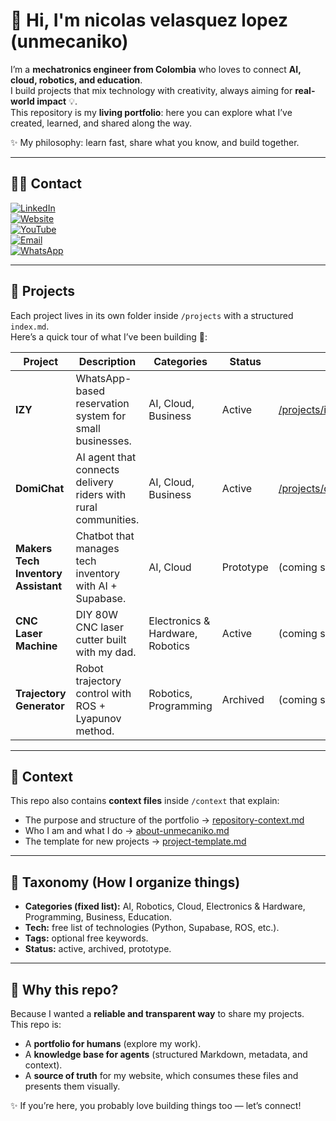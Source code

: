 # 🚀 Hi, I'm nicolas velasquez lopez (unmecaniko)

I’m a **mechatronics engineer from Colombia** who loves to connect **AI, cloud, robotics, and education**.  
I build projects that mix technology with creativity, always aiming for **real-world impact** 💡.  
This repository is my **living portfolio**: here you can explore what I’ve created, learned, and shared along the way.  

✨ My philosophy: learn fast, share what you know, and build together.  

---

## 🧑‍💻 Contact

[![LinkedIn](https://img.shields.io/badge/LinkedIn-0A66C2?logo=linkedin&logoColor=white)](https://www.linkedin.com/in/unmecaniko/)  
[![Website](https://img.shields.io/badge/Website-243784?logo=google-chrome&logoColor=white)](https://www.unmecaniko.com)  
[![YouTube](https://img.shields.io/badge/YouTube-FF0000?logo=youtube&logoColor=white)](https://www.youtube.com/@unmecaniko)  
[![Email](https://img.shields.io/badge/Email-D14836?logo=gmail&logoColor=white)](mailto:unmecaniko@gmail.com)  
[![WhatsApp](https://img.shields.io/badge/WhatsApp-25D366?logo=whatsapp&logoColor=white)](https://api.whatsapp.com/send/?phone=573204081631&text=Hola+Nico%2C+vi+tu+p%C3%A1gina+web+y+quiero+contactar+contigo.&type=phone_number&app_absent=0)  

---

## 📂 Projects

Each project lives in its own folder inside `/projects` with a structured `index.md`.  
Here’s a quick tour of what I’ve been building 🦾:

| Project                             | Description                                                    | Categories                       | Status    | Link                                                        |
| ----------------------------------- | -------------------------------------------------------------- | -------------------------------- | --------- | ----------------------------------------------------------- |
| **IZY**                             | WhatsApp-based reservation system for small businesses.        | AI, Cloud, Business              | Active    | [/projects/izy/index.md](./projects/izy/index.md)           |
| **DomiChat**                        | AI agent that connects delivery riders with rural communities. | AI, Cloud, Business              | Active    | [/projects/domichat/index.md](./projects/domichat/index.md) |
| **Makers Tech Inventory Assistant** | Chatbot that manages tech inventory with AI + Supabase.        | AI, Cloud                        | Prototype | (coming soon)                                               |
| **CNC Laser Machine**               | DIY 80W CNC laser cutter built with my dad.                    | Electronics & Hardware, Robotics | Active    | (coming soon)                                               |
| **Trajectory Generator**            | Robot trajectory control with ROS + Lyapunov method.           | Robotics, Programming            | Archived  | (coming soon)                                               |

---

## 📖 Context

This repo also contains **context files** inside `/context` that explain:  
- The purpose and structure of the portfolio → [repository-context.md](./context/repository-context.md)  
- Who I am and what I do → [about-unmecaniko.md](./context/about-unmecaniko.md)  
- The template for new projects → [project-template.md](./context/project-template.md)  

---

## 🔖 Taxonomy (How I organize things)

- **Categories (fixed list):** AI, Robotics, Cloud, Electronics & Hardware, Programming, Business, Education.  
- **Tech:** free list of technologies (Python, Supabase, ROS, etc.).  
- **Tags:** optional free keywords.  
- **Status:** active, archived, prototype.  

---

## 🚀 Why this repo?

Because I wanted a **reliable and transparent way** to share my projects.  
This repo is:  
- A **portfolio for humans** (explore my work).  
- A **knowledge base for agents** (structured Markdown, metadata, and context).  
- A **source of truth** for my website, which consumes these files and presents them visually.  

✨ If you’re here, you probably love building things too — let’s connect!  
